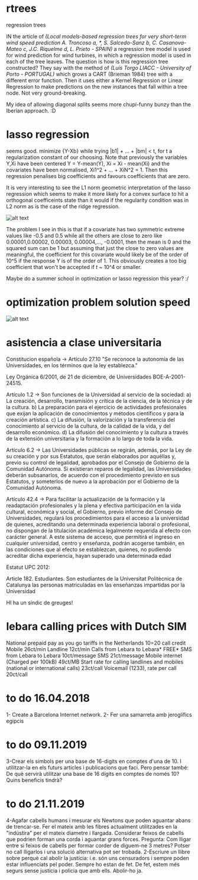 # rtrees
regression trees

IN the article of _(Local models-based regression trees for very short-term wind speed prediction A. Troncoso a, *, S. Salcedo-Sanz b, C. Casanova-Mateo c, J.C. Riquelme d, L. Prieto - SPAIN)_ a regression tree model is used for wind prediction for wind turbines, in which a regression model is used in each of the tree leaves. The question is how is this regression tree constructed? They say with the method of _(Luís Torgo LIACC - University of Porto - PORTUGAL)_ which grows a CART (Brieman 1984) tree with a different error function. Then it uses either a Kernel Regression or Linear Regression to make predictions on the new instances that fall within a tree node. Not very ground-breaking.

My idea of allowing diagonal splits seems more chupi-funny bunzy than the Iberian approach. :D

# lasso regression

seems good. minimize {Y-Xb} while trying |b1| + ... + |bm| < t, for t a regularization constant of our choosing. Note that previously the variables Y,Xi have been centered Y = Y-mean(Y), Xi = Xi - mean(Xi) and the covariates have been normalised, Xi1^2 + ... + XiN^2 = 1. Then this regression penalises big coefficients and favours coefficients that are zero.

It is very interesting to see the L1 norm geometric interpretation of the lasso regression which seems to make it more likely for a convex surface to hit a orthogonal coefficeints state than it would if the regularity condition was in L2 norm as is the case of the ridge regression.

![alt text](https://user-images.githubusercontent.com/28844803/34734128-fd351e74-f56a-11e7-9cc7-19cac3c24c17.jpg)

The problem I see in this is that if a covariate has two symmetric extreme values like -0.5 and 0.5 while all the others are close to zero like 0.00001,0.00002, 0.00003, 0.00004,..., -0.0001, then the mean is 0 and the squared sum can be 1 but assuming that just the close to zero values are meaningful, the coefficient for this covariate would likely be of the order of 10^5 if the response Y is of the order of 1. This obviously creates a too big coefficient that won't be accepted if _t_ ~ 10^4 or smaller.

Maybe do a summer school in optimization or lasso regression this year? :/

# optimization problem solution speed

![alt text](https://user-images.githubusercontent.com/28844803/34734357-c94f980e-f56b-11e7-9eae-7dcb95f8f9e2.jpg)

# asistencia a clase universitaria
Constitucion española -> Artículo 27.10 "Se reconoce la autonomía de las Universidades, en los términos que la ley establezca."

Ley Orgánica 6/2001, de 21 de diciembre, de Universidades BOE-A-2001-24515.

  Artículo 1.2 -> Son funciones de la Universidad al servicio de la sociedad:
        a) La creación, desarrollo, transmisión y crítica de la ciencia, de la técnica y de la cultura.
        b) La preparación para el ejercicio de actividades profesionales que exijan la aplicación 
          de conocimientos y métodos científicos y para la creación artística.
        c) La difusión, la valorización y la transferencia del conocimiento al servicio de la cultura, 
          de la calidad de la vida, y del desarrollo económico.
        d) La difusión del conocimiento y la cultura a través de la extensión universitaria y la 
         formación a lo largo de toda la vida.
         
  Artículo 6.2 -> Las Universidades públicas se regirán, además, por la Ley de su creación y por sus 
        Estatutos, que serán elaborados por aquéllas y, previo su control de legalidad, aprobados 
        por el Consejo de Gobierno de la Comunidad Autónoma. Si existieran reparos de legalidad, 
        las Universidades deberán subsanarlos, de acuerdo con el procedimiento previsto en sus 
        Estatutos,  y  someterlos  de  nuevo  a  la  aprobación  por  el  Gobierno  de  la  Comunidad 
        Autónoma.
        
 Artículo 42.4 -> Para facilitar la actualización de la formación y la readaptación profesionales y la plena 
y efectiva participación en la vida cultural, económica y social, el Gobierno, previo informe 
del Consejo de Universidades, regulará los procedimientos para el acceso a la universidad 
de quienes, acreditando una determinada experiencia laboral o profesional, no dispongan de 
la titulación académica legalmente requerida al efecto con carácter general. A este sistema 
de acceso, que permitirá el ingreso en cualquier universidad, centro y enseñanza, podrán 
acogerse también, en las condiciones que al efecto se establezcan, quienes, no pudiendo 
acreditar dicha experiencia, hayan superado una determinada edad


Estatut UPC 2012: 

Article 182. Estudiantes.
Son estudiantes de la Universitat Politècnica de Catalunya las personas matriculadas 
en las enseñanzas impartidas por la Universidad

HI ha un síndic de greuges!


# lebara calling prices with Dutch SIM

National prepaid pay as you go tariffs in the Netherlands 10=20 call credit
Mobile 	26ct/min
Landline 	12ct/min
Calls from Lebara to Lebara* 	   FREE*
SMS from Lebara to Lebara 	10ct/message
SMS 	21ct/message
Mobile internet (Charged per 100kB) 	49ct/MB
Start rate for calling landlines and mobiles (national or international calls) 	23ct/call
Voicemail (1233), rate per call 	20ct/call


# to do 16.04.2018
1- Create a Barcelona Internet network. 
2- Fer una samarreta amb jeroglífics egipcis

# to do 09.11.2019
3-Crear els simbols per una base de 16-digits en comptes d'una de 10. I utilitzar-la en els futurs articles i publicacions que faci. Pero pensar també: De què servirà utilitzar una base de 16 dígits en comptes de només 10? Quins beneficis tindrà?

# to do 21.11.2019
4-Agafar cabells humans i mesurar els Newtons que poden aguantar abans de trencar-se. Fer el mateix amb les fibres actualment utilitzades en la "indústira" per el mateix diametre i llargada. Considerar feixos de cabells que podrien forman una corda i aguantar grans forces. Pregunta: Com lligar entre si feixos de cabells per formar corder de diguem-ne 3 metres? Potser no call lligarlos i una solució alternativa pot ser trobada.
2-Escriure un llibre sobre perquè cal abolir la justícia: i.e. són uns censuradors i sempre poden estar influenciats pel poder. Sempre ho estan de fet. De fet, estem més segurs sense justícia i policia que amb ells. Abolir-ho ja.
